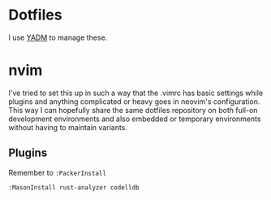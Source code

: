 # Dotfiles

I use [YADM](https://yadm.io/docs/getting_started) to manage these.

# nvim

I've tried to set this up in such a way that the .vimrc has basic settings
while plugins and anything complicated or heavy goes in neovim's configuration.
This way I can hopefully share the same dotfiles repository on both full-on
development environments and also embedded or temporary environments without
having to maintain variants.

## Plugins

Remember to `:PackerInstall`

```
:MasonInstall rust-analyzer codelldb
```

